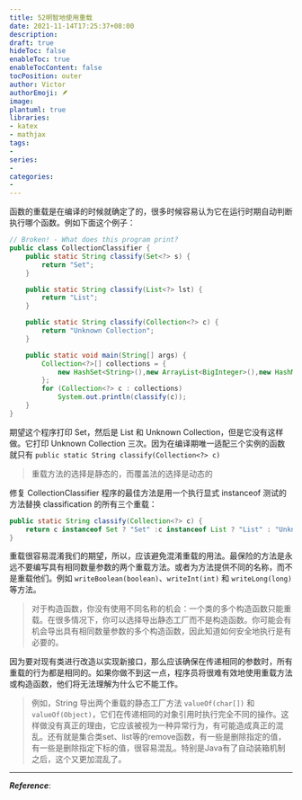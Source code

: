 ```yaml
---
title: 52明智地使用重载
date: 2021-11-14T17:25:37+08:00
description:
draft: true
hideToc: false
enableToc: true
enableTocContent: false
tocPosition: outer
author: Victor
authorEmoji: 🪶
image:
plantuml: true
libraries:
- katex
- mathjax
tags:
-
series:
-
categories:
-
---
```




函数的重载是在编译的时候就确定了的，很多时候容易认为它在运行时期自动判断执行哪个函数。例如下面这个例子：

```java
// Broken! - What does this program print?
public class CollectionClassifier {
    public static String classify(Set<?> s) {
        return "Set";
    }

    public static String classify(List<?> lst) {
        return "List";
    }

    public static String classify(Collection<?> c) {
        return "Unknown Collection";
    }

    public static void main(String[] args) {
        Collection<?>[] collections = {
            new HashSet<String>(),new ArrayList<BigInteger>(),new HashMap<String, String>().values()
        };
        for (Collection<?> c : collections)
            System.out.println(classify(c));
    }
}
```

期望这个程序打印 Set，然后是 List 和 Unknown Collection，但是它没有这样做。它打印 Unknown Collection 三次。因为在编译期唯一适配三个实例的函数就只有 `public static String classify(Collection<?> c)`

> 重载方法的选择是静态的，而覆盖法的选择是动态的

修复 CollectionClassifier 程序的最佳方法是用一个执行显式 instanceof 测试的方法替换 classification 的所有三个重载：

```java
public static String classify(Collection<?> c) {
    return c instanceof Set ? "Set" :c instanceof List ? "List" : "Unknown Collection";
}
```

重载很容易混淆我们的期望，所以，应该避免混淆重载的用法。最保险的方法是永远不要编写具有相同数量参数的两个重载方法。或者为方法提供不同的名称，而不是重载他们。例如 `writeBoolean(boolean)`、`writeInt(int)` 和 `writeLong(long)`等方法。

> 对于构造函数，你没有使用不同名称的机会：一个类的多个构造函数只能重载。在很多情况下，你可以选择导出静态工厂而不是构造函数。你可能会有机会导出具有相同数量参数的多个构造函数，因此知道如何安全地执行是有必要的。

因为要对现有类进行改造以实现新接口，那么应该确保在传递相同的参数时，所有重载的行为都是相同的。如果你做不到这一点，程序员将很难有效地使用重载方法或构造函数，他们将无法理解为什么它不能工作。

> 例如，String 导出两个重载的静态工厂方法 `valueOf(char[])` 和 `valueOf(Object)`，它们在传递相同的对象引用时执行完全不同的操作。这样做没有真正的理由，它应该被视为一种异常行为，有可能造成真正的混乱。还有就是集合类set、list等的remove函数，有一些是删除指定的值，有一些是删除指定下标的值，很容易混乱。特别是Java有了自动装箱机制之后，这个又更加混乱了。

---

***Reference***:
